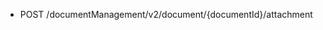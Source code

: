 <!--
    ATTENTION: This file was generated via gradle!
               Do NOT manually edit this file! Any such changes will be overwritten!
-->

* POST /documentManagement/v2/document/{documentId}/attachment
